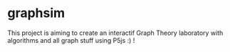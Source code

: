 # graphsim
This project is aiming to create an interactif Graph Theory laboratory with algorithms and all graph stuff using P5js :) !

